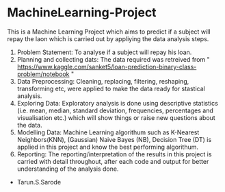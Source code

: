 # MachineLearning-Project

This is a Machine Learning Project which aims to predict if a subject will repay the laon which is carried out by appliying the data analysis steps.

1. Problem Statement: To analyse if a subject will repay his loan.
2. Planning and collecting dats: The data required was retreived from " https://www.kaggle.com/sanket5/loan-prediction-binary-class-problem/notebook "
3. Data Preprocessing: Cleaning, replacing, filtering, reshaping, transforming etc, were applied to make the data ready for stastical analysis.
4. Exploring Data: Exploratory analysis is done using descriptive statistics (i.e. mean, median, standard deviation, frequencies, percentages and visualisation etc.) which will show things or raise new questions about the data.
5. Modelling Data: Machine Learning algorithum such as K-Nearest Neighbors(KNN), (Gaussian) Naive Bayes (NB), Decision Tree (DT) is applied in this project and know the best performing algorithum.
6. Reporting: The reporting/interpretation of the results in this project is carried with detail throughout, after each code and output for better understanding of the analysis done.


- Tarun.S.Sarode
